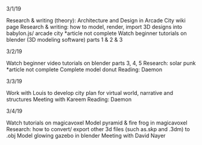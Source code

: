 3/1/19

Research & writing (theory): Architecture and Design in Arcade City wiki page 
Research & writing: how to model, render, import 3D designs into babylon.js/  arcade city *article not complete
Watch beginner tutorials on blender (3D modeling software) parts 1 & 2 & 3
 
3/2/19

Watch beginner video  tutorials on blender parts 3, 4, 5
Research: solar punk *article not complete
Complete model donut
Reading: Daemon

3/3/19

Work with Louis to develop city plan for virtual world, narrative and structures
Meeting with Kareem
Reading: Daemon

3/4/19

Watch tutorials on magicavoxel
Model pyramid & fire frog in magicavoxel
Research: how to convert/ export other 3d files (such as.skp and .3dm) to .obj
Model glowing gazebo in blender
Meeting with David Nayer
